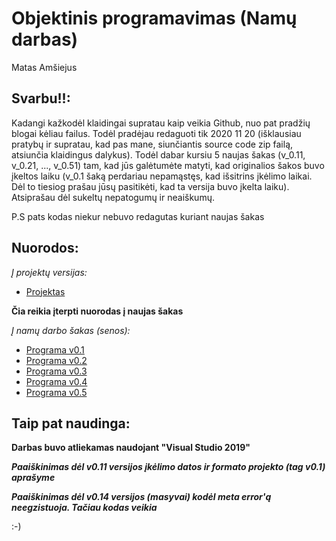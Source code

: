 # Objektinis programavimas (Namų darbas)
Matas Amšiejus

## Svarbu!!:
Kadangi kažkodėl klaidingai supratau kaip veikia Github, nuo pat pradžių blogai kėliau failus. Todėl pradėjau redaguoti tik 2020 11 20 (išklausiau pratybų ir supratau, kad pas mane, siunčiantis source code zip failą, atsiunčia klaidingus dalykus). Todėl dabar kursiu 5 naujas šakas (v_0.11, v_0.21, ..., v_0.51) tam, kad jūs galėtumėte matyti, kad originalios šakos buvo įkeltos laiku (v_0.1 šaką perdariau nepamąstęs, kad išsitrins įkėlimo laikai. Dėl to tiesiog prašau jūsų pasitikėti, kad ta versija buvo įkelta laiku). Atsiprašau dėl sukeltų nepatogumų ir neaiškumų.

P.S pats kodas niekur nebuvo redagutas kuriant naujas šakas
## Nuorodos:
*Į projektų versijas:*
* [Projektas](https://github.com/iLoveCepelinai/Objektinis_programavimas/releases)

**Čia reikia įterpti nuorodas į naujas šakas**

*Į namų darbo šakas (senos):*
* [Programa v0.1](https://github.com/iLoveCepelinai/Objektinis_programavimas/tree/v_0.1)
* [Programa v0.2](https://github.com/iLoveCepelinai/Objektinis_programavimas/tree/v_0.2)
* [Programa v0.3](https://github.com/iLoveCepelinai/Objektinis_programavimas/tree/v_0.3)
* [Programa v0.4](https://github.com/iLoveCepelinai/Objektinis_programavimas/tree/v_0.4)
* [Programa v0.5](https://github.com/iLoveCepelinai/Objektinis_programavimas/tree/v_0.5)

## Taip pat naudinga:
**Darbas buvo atliekamas naudojant "Visual Studio 2019"**

***Paaiškinimas dėl v0.11 versijos įkėlimo datos ir formato projekto (tag v0.1) aprašyme***

***Paaiškinimas dėl v0.14 versijos (masyvai) kodėl meta error'ą neegzistuoja. Tačiau kodas veikia***

:-)
